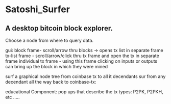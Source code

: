 # Satoshi_Surfer

## A desktop bitcoin block explorer. 


Choose a node from where to query  data.

gui:
block frame- scroll/arrow thru blocks -> opens tx list in separate frame
tx-list frame - scroll/arrow/click  thru tx frame and open the tx in separate frame
individual tx frame - using this frame clicking on inputs or outputs can bring up the block in which they were mined
   

surf a graphical node tree from coinbase tx to all it decendants 
sur from any decendant all the way back to coinbase-tx:

educational Component:
pop ups that describe the tx types: P2PK, P2PKH, etc .....
	
